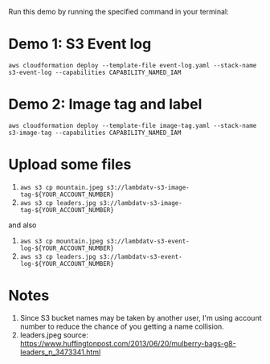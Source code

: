 
Run this demo by running the specified command in your terminal:


# Demo 1: S3 Event log

`aws cloudformation deploy --template-file event-log.yaml --stack-name s3-event-log --capabilities CAPABILITY_NAMED_IAM`


# Demo 2: Image tag and label

`aws cloudformation deploy --template-file image-tag.yaml --stack-name s3-image-tag --capabilities CAPABILITY_NAMED_IAM`



# Upload some files
1. `aws s3 cp mountain.jpeg s3://lambdatv-s3-image-tag-${YOUR_ACCOUNT_NUMBER}`
2. `aws s3 cp leaders.jpg s3://lambdatv-s3-image-tag-${YOUR_ACCOUNT_NUMBER}`

and also
1. `aws s3 cp mountain.jpeg s3://lambdatv-s3-event-log-${YOUR_ACCOUNT_NUMBER}`
2. `aws s3 cp leaders.jpg s3://lambdatv-s3-event-log-${YOUR_ACCOUNT_NUMBER}`


# Notes
1. Since S3 bucket names may be taken by another user, I'm using account number to reduce the chance of you getting a name collision.
2. leaders.jpeg source: https://www.huffingtonpost.com/2013/06/20/mulberry-bags-g8-leaders_n_3473341.html
